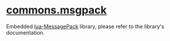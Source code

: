 <!-- markdownlint-disable MD001 MD013 MD034 MD033 MD051 -->

# [commons.msgpack](https://github.com/linrongbin16/commons.nvim/blob/main/lua/commons/msgpack)

Embedded [lua-MessagePack](https://fperrad.frama.io/lua-MessagePack) library, please refer to the library's documentation.
